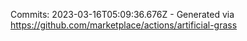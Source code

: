 Commits: 2023-03-16T05:09:36.676Z - Generated via https://github.com/marketplace/actions/artificial-grass
<br>
